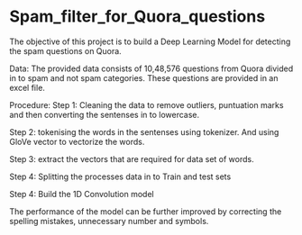 # Spam_filter_for_Quora_questions
The objective of this project is to build a Deep Learning Model for detecting the spam questions on Quora.

Data: The provided data consists of 10,48,576 questions from Quora divided in to spam and not spam categories. These questions are provided in an excel file.

Procedure: 
Step 1: Cleaning the data to remove outliers, puntuation marks and then converting the sentenses in to lowercase.

Step 2: tokenising the words in the sentenses using tokenizer. And using GloVe vector to vectorize the words.

Step 3: extract the vectors that are required for data set of words.

Step 4: Splitting the processes data in to Train and test sets

Step 4: Build the 1D Convolution model

 
The performance of the model can be further improved by correcting the spelling mistakes, unnecessary number and symbols.
